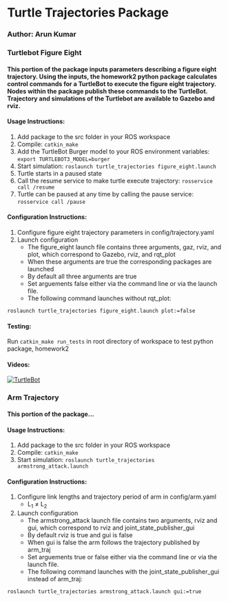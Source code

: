 # Turtle Trajectories Package
### Author: Arun Kumar

### Turtlebot Figure Eight

#### This portion of the package inputs parameters describing a figure eight trajectory. Using the inputs, the homework2 python package calculates control commands for a TurtleBot to execute the figure eight trajectory. Nodes within the package publish these commands to the TurtleBot. Trajectory and simulations of the Turtlebot are available to Gazebo and rviz.

#### Usage Instructions:
1. Add package to the src folder in your ROS workspace
1. Compile: `catkin_make`
1. Add the TurtleBot Burger model to your ROS environment variables: `export TURTLEBOT3_MODEL=burger`
1. Start simulation: `roslaunch turtle_trajectories figure_eight.launch`
1. Turtle starts in a paused state
1. Call the resume service to make turtle execute trajectory: `rosservice call /resume`
1. Turtle can be paused at any time by calling the pause service: `rosservice call /pause`

#### Configuration Instructions:
1. Configure figure eight trajectory parameters in config/trajectory.yaml
1. Launch configuration
    * The figure_eight launch file contains three arguments, gaz, rviz, and plot, which correspond to Gazebo, rviz, and rqt_plot
    * When these arguments are true the corresponding packages are launched
    * By default all three arguments are true
    * Set arguements false either via the command line or via the launch file.
    * The following command launches without rqt_plot:
```
roslaunch turtle_trajectories figure_eight.launch plot:=false
```

#### Testing:
Run `catkin_make run_tests` in root directory of workspace to test python package, homework2

#### Videos:
[![TurtleBot](http://img.youtube.com/vi/SWCIdvja4TE/0.jpg)](http://www.youtube.com/watch?v=SWCIdvja4TE "TurtleBot")


### Arm Trajectory

#### This portion of the package...

#### Usage Instructions:
1. Add package to the src folder in your ROS workspace
1. Compile: `catkin_make`
1. Start simulation: `roslaunch turtle_trajectories armstrong_attack.launch`

#### Configuration Instructions:
1. Configure link lengths and trajectory period of arm in config/arm.yaml
    * L<sub>1</sub> &ne; L<sub>2</sub>
1. Launch configuration
    * The armstrong_attack launch file contains two arguments, rviz and gui, which correspond to rviz and joint_state_publisher_gui
    * By default rviz is true and gui is false
    * When gui is false the arm follows the trajectory published by arm_traj
    * Set arguements true or false either via the command line or via the launch file.
    * The following command launches with the joint_state_publisher_gui instead of arm_traj:
```
roslaunch turtle_trajectories armstrong_attack.launch gui:=true
```